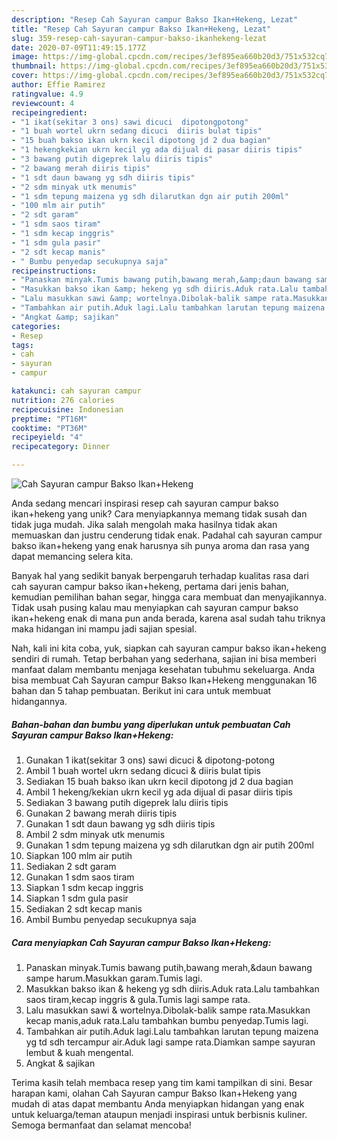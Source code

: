 ```yaml
---
description: "Resep Cah Sayuran campur Bakso Ikan+Hekeng, Lezat"
title: "Resep Cah Sayuran campur Bakso Ikan+Hekeng, Lezat"
slug: 359-resep-cah-sayuran-campur-bakso-ikanhekeng-lezat
date: 2020-07-09T11:49:15.177Z
image: https://img-global.cpcdn.com/recipes/3ef895ea660b20d3/751x532cq70/cah-sayuran-campur-bakso-ikanhekeng-foto-resep-utama.jpg
thumbnail: https://img-global.cpcdn.com/recipes/3ef895ea660b20d3/751x532cq70/cah-sayuran-campur-bakso-ikanhekeng-foto-resep-utama.jpg
cover: https://img-global.cpcdn.com/recipes/3ef895ea660b20d3/751x532cq70/cah-sayuran-campur-bakso-ikanhekeng-foto-resep-utama.jpg
author: Effie Ramirez
ratingvalue: 4.9
reviewcount: 4
recipeingredient:
- "1 ikat(sekitar 3 ons) sawi dicuci  dipotongpotong"
- "1 buah wortel ukrn sedang dicuci  diiris bulat tipis"
- "15 buah bakso ikan ukrn kecil dipotong jd 2 dua bagian"
- "1 hekengkekian ukrn kecil yg ada dijual di pasar diiris tipis"
- "3 bawang putih digeprek lalu diiris tipis"
- "2 bawang merah diiris tipis"
- "1 sdt daun bawang yg sdh diiris tipis"
- "2 sdm minyak utk menumis"
- "1 sdm tepung maizena yg sdh dilarutkan dgn air putih 200ml"
- "100 mlm air putih"
- "2 sdt garam"
- "1 sdm saos tiram"
- "1 sdm kecap inggris"
- "1 sdm gula pasir"
- "2 sdt kecap manis"
- " Bumbu penyedap secukupnya saja"
recipeinstructions:
- "Panaskan minyak.Tumis bawang putih,bawang merah,&amp;daun bawang sampe harum.Masukkan garam.Tumis lagi."
- "Masukkan bakso ikan &amp; hekeng yg sdh diiris.Aduk rata.Lalu tambahkan saos tiram,kecap inggris &amp; gula.Tumis lagi sampe rata."
- "Lalu masukkan sawi &amp; wortelnya.Dibolak-balik sampe rata.Masukkan kecap manis,aduk rata.Lalu tambahkan bumbu penyedap.Tumis lagi."
- "Tambahkan air putih.Aduk lagi.Lalu tambahkan larutan tepung maizena yg td sdh tercampur air.Aduk lagi sampe rata.Diamkan sampe sayuran lembut &amp; kuah mengental."
- "Angkat &amp; sajikan"
categories:
- Resep
tags:
- cah
- sayuran
- campur

katakunci: cah sayuran campur 
nutrition: 276 calories
recipecuisine: Indonesian
preptime: "PT16M"
cooktime: "PT36M"
recipeyield: "4"
recipecategory: Dinner

---
```



![Cah Sayuran campur Bakso Ikan+Hekeng](https://img-global.cpcdn.com/recipes/3ef895ea660b20d3/751x532cq70/cah-sayuran-campur-bakso-ikanhekeng-foto-resep-utama.jpg)

Anda sedang mencari inspirasi resep cah sayuran campur bakso ikan+hekeng yang unik? Cara menyiapkannya memang tidak susah dan tidak juga mudah. Jika salah mengolah maka hasilnya tidak akan memuaskan dan justru cenderung tidak enak. Padahal cah sayuran campur bakso ikan+hekeng yang enak harusnya sih punya aroma dan rasa yang dapat memancing selera kita.

Banyak hal yang sedikit banyak berpengaruh terhadap kualitas rasa dari cah sayuran campur bakso ikan+hekeng, pertama dari jenis bahan, kemudian pemilihan bahan segar, hingga cara membuat dan menyajikannya. Tidak usah pusing kalau mau menyiapkan cah sayuran campur bakso ikan+hekeng enak di mana pun anda berada, karena asal sudah tahu triknya maka hidangan ini mampu jadi sajian spesial.




Nah, kali ini kita coba, yuk, siapkan cah sayuran campur bakso ikan+hekeng sendiri di rumah. Tetap berbahan yang sederhana, sajian ini bisa memberi manfaat dalam membantu menjaga kesehatan tubuhmu sekeluarga. Anda bisa membuat Cah Sayuran campur Bakso Ikan+Hekeng menggunakan 16 bahan dan 5 tahap pembuatan. Berikut ini cara untuk membuat hidangannya.

<!--inarticleads1-->

##### Bahan-bahan dan bumbu yang diperlukan untuk pembuatan Cah Sayuran campur Bakso Ikan+Hekeng:

1. Gunakan 1 ikat(sekitar 3 ons) sawi dicuci &amp; dipotong-potong
1. Ambil 1 buah wortel ukrn sedang dicuci &amp; diiris bulat tipis
1. Sediakan 15 buah bakso ikan ukrn kecil dipotong jd 2 dua bagian
1. Ambil 1 hekeng/kekian ukrn kecil yg ada dijual di pasar diiris tipis
1. Sediakan 3 bawang putih digeprek lalu diiris tipis
1. Gunakan 2 bawang merah diiris tipis
1. Gunakan 1 sdt daun bawang yg sdh diiris tipis
1. Ambil 2 sdm minyak utk menumis
1. Gunakan 1 sdm tepung maizena yg sdh dilarutkan dgn air putih 200ml
1. Siapkan 100 mlm air putih
1. Sediakan 2 sdt garam
1. Gunakan 1 sdm saos tiram
1. Siapkan 1 sdm kecap inggris
1. Siapkan 1 sdm gula pasir
1. Sediakan 2 sdt kecap manis
1. Ambil  Bumbu penyedap secukupnya saja




<!--inarticleads2-->

##### Cara menyiapkan Cah Sayuran campur Bakso Ikan+Hekeng:

1. Panaskan minyak.Tumis bawang putih,bawang merah,&amp;daun bawang sampe harum.Masukkan garam.Tumis lagi.
1. Masukkan bakso ikan &amp; hekeng yg sdh diiris.Aduk rata.Lalu tambahkan saos tiram,kecap inggris &amp; gula.Tumis lagi sampe rata.
1. Lalu masukkan sawi &amp; wortelnya.Dibolak-balik sampe rata.Masukkan kecap manis,aduk rata.Lalu tambahkan bumbu penyedap.Tumis lagi.
1. Tambahkan air putih.Aduk lagi.Lalu tambahkan larutan tepung maizena yg td sdh tercampur air.Aduk lagi sampe rata.Diamkan sampe sayuran lembut &amp; kuah mengental.
1. Angkat &amp; sajikan




Terima kasih telah membaca resep yang tim kami tampilkan di sini. Besar harapan kami, olahan Cah Sayuran campur Bakso Ikan+Hekeng yang mudah di atas dapat membantu Anda menyiapkan hidangan yang enak untuk keluarga/teman ataupun menjadi inspirasi untuk berbisnis kuliner. Semoga bermanfaat dan selamat mencoba!
